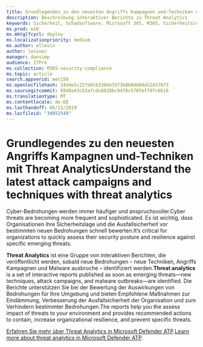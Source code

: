 ```yaml
---
title: Grundlegendes zu den neuesten Angriffs Kampagnen und-Techniken mit Bedrohungsanalysen
description: Beschreibung interaktiver Berichte zu Threat Analytics
keywords: Sicherheit, Schadsoftware, Microsoft 365, M365, Sicherheitscenter, Bedrohungsanalyse, Microsoft Defender ATP, Cyber, Sicherheitsposition, neue Bedrohungen
ms.prod: w10
ms.mktglfcycl: deploy
ms.localizationpriority: medium
ms.author: ellevin
author: levinec
manager: dansimp
audience: ITPro
ms.collection: M365-security-compliance
ms.topic: article
search.appverid: met150
ms.openlocfilehash: 24d4e5c227ddcb3366e5573b8b04b04a52437873
ms.sourcegitcommit: b9d8a43cb3afcdc8820bc9470c5707eff8fc6616
ms.translationtype: MT
ms.contentlocale: de-DE
ms.lasthandoff: 06/11/2019
ms.locfileid: "34852549"
---
```

# <a name="understand-the-latest-attack-campaigns-and-techniques-with-threat-analytics"></a><span data-ttu-id="38925-104">Grundlegendes zu den neuesten Angriffs Kampagnen und-Techniken mit Threat Analytics</span><span class="sxs-lookup"><span data-stu-id="38925-104">Understand the latest attack campaigns and techniques with threat analytics</span></span>

<span data-ttu-id="38925-105">Cyber-Bedrohungen werden immer häufiger und anspruchsvoller.</span><span class="sxs-lookup"><span data-stu-id="38925-105">Cyber threats are becoming more frequent and sophisticated.</span></span> <span data-ttu-id="38925-106">Es ist wichtig, dass Organisationen ihre Sicherheitslage und die Ausfallsicherheit vor bestimmten neuen Bedrohungen schnell bewerten.</span><span class="sxs-lookup"><span data-stu-id="38925-106">It’s critical for organizations to quickly assess their security posture and resilience against specific emerging threats.</span></span>

<span data-ttu-id="38925-107">**Threat Analytics** ist eine Gruppe von interaktiven Berichten, die veröffentlicht werden, sobald neue Bedrohungen – neue Techniken, Angriffs Kampagnen und Malware ausbruche – identifiziert werden.</span><span class="sxs-lookup"><span data-stu-id="38925-107">**Threat analytics** is a set of interactive reports published as soon as emerging threats—new techniques, attack campaigns, and malware outbreaks—are identified.</span></span> <span data-ttu-id="38925-108">Die Berichte unterstützen Sie bei der Bewertung der Auswirkungen von Bedrohungen für Ihre Umgebung und bieten Empfohlene Maßnahmen zur Eindämmung, Verbesserung der Ausfallsicherheit der Organisation und zum Verhindern bestimmter Bedrohungen.</span><span class="sxs-lookup"><span data-stu-id="38925-108">The reports help you the assess impact of threats to your environment and provides recommended actions to contain, increase organizational resilience, and prevent specific threats.</span></span>

<span data-ttu-id="38925-109">[Erfahren Sie mehr über Threat Analytics in Microsoft Defender ATP](https://docs.microsoft.com/windows/security/threat-protection/microsoft-defender-atp/threat-analytics).</span><span class="sxs-lookup"><span data-stu-id="38925-109">[Learn more about threat analytics in Microsoft Defender ATP](https://docs.microsoft.com/windows/security/threat-protection/microsoft-defender-atp/threat-analytics).</span></span>  
